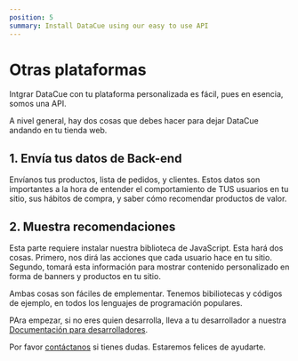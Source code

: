 ```yaml
---
position: 5
summary: Install DataCue using our easy to use API
---
```


# Otras plataformas

Intgrar DataCue con tu plataforma personalizada es fácil, pues en esencia, somos una API.

A nivel general, hay dos cosas que debes hacer para dejar DataCue andando en tu tienda web.

## 1. Envía tus datos de Back-end

Envíanos tus productos, lista de pedidos, y clientes. Estos datos son importantes a la hora de entender el comportamiento de TUS usuarios en tu sitio, sus hábitos de compra, y saber cómo recomendar productos de valor.

## 2. Muestra recomendaciones

Esta parte requiere instalar nuestra biblioteca de JavaScript. Esta hará dos cosas. Primero, nos dirá las acciones que cada usuario hace en tu sitio. Segundo, tomará esta información para mostrar contenido personalizado en forma de banners y productos en tu sitio.

Ambas cosas son fáciles de emplementar. Tenemos bibiliotecas y códigos de ejemplo, en todos los lenguajes de programación populares.

PAra empezar, si no eres quien desarrolla, lleva a tu desarrollador a nuestra [Documentación para desarrolladores](https://developer.datacue.co/).

Por favor [contáctanos](https://datacue.co/contact) si tienes dudas. Estaremos felices de ayudarte.
